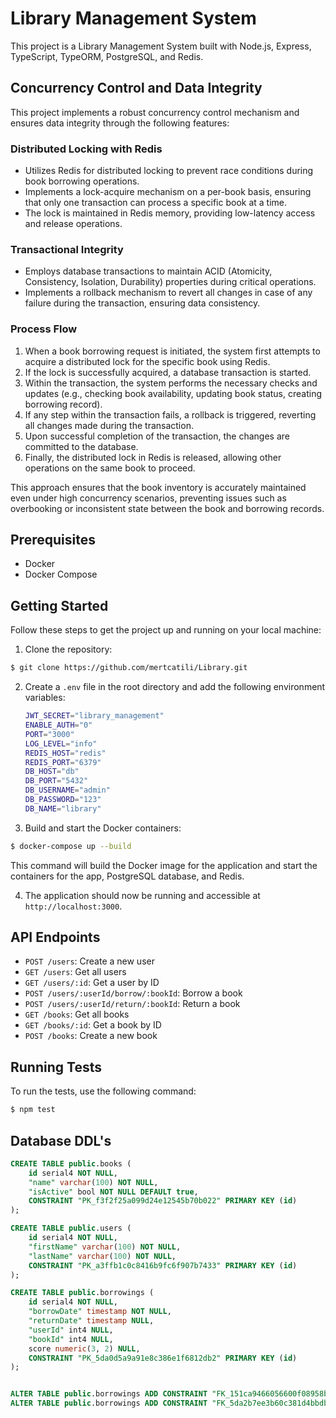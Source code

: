 # Library Management System

This project is a Library Management System built with Node.js, Express, TypeScript, TypeORM, PostgreSQL, and Redis.

## Concurrency Control and Data Integrity

This project implements a robust concurrency control mechanism and ensures data integrity through the following features:

### Distributed Locking with Redis

- Utilizes Redis for distributed locking to prevent race conditions during book borrowing operations.
- Implements a lock-acquire mechanism on a per-book basis, ensuring that only one transaction can process a specific book at a time.
- The lock is maintained in Redis memory, providing low-latency access and release operations.

### Transactional Integrity

- Employs database transactions to maintain ACID (Atomicity, Consistency, Isolation, Durability) properties during critical operations.
- Implements a rollback mechanism to revert all changes in case of any failure during the transaction, ensuring data consistency.

### Process Flow

1. When a book borrowing request is initiated, the system first attempts to acquire a distributed lock for the specific book using Redis.
2. If the lock is successfully acquired, a database transaction is started.
3. Within the transaction, the system performs the necessary checks and updates (e.g., checking book availability, updating book status, creating borrowing record).
4. If any step within the transaction fails, a rollback is triggered, reverting all changes made during the transaction.
5. Upon successful completion of the transaction, the changes are committed to the database.
6. Finally, the distributed lock in Redis is released, allowing other operations on the same book to proceed.

This approach ensures that the book inventory is accurately maintained even under high concurrency scenarios, preventing issues such as overbooking or inconsistent state between the book and borrowing records.

## Prerequisites

- Docker
- Docker Compose

## Getting Started

Follow these steps to get the project up and running on your local machine:

1. Clone the repository:

```bash
$ git clone https://github.com/mertcatili/Library.git
```

2. Create a `.env` file in the root directory and add the following environment variables:

   ```bash
   JWT_SECRET="library_management"
   ENABLE_AUTH="0"
   PORT="3000"
   LOG_LEVEL="info"
   REDIS_HOST="redis"
   REDIS_PORT="6379"
   DB_HOST="db"
   DB_PORT="5432"
   DB_USERNAME="admin"
   DB_PASSWORD="123"
   DB_NAME="library"
   ```

3. Build and start the Docker containers:

```bash
$ docker-compose up --build
```

   This command will build the Docker image for the application and start the containers for the app, PostgreSQL database, and Redis.

4. The application should now be running and accessible at `http://localhost:3000`.

## API Endpoints

- `POST /users`: Create a new user
- `GET /users`: Get all users
- `GET /users/:id`: Get a user by ID
- `POST /users/:userId/borrow/:bookId`: Borrow a book
- `POST /users/:userId/return/:bookId`: Return a book
- `GET /books`: Get all books
- `GET /books/:id`: Get a book by ID
- `POST /books`: Create a new book

## Running Tests

To run the tests, use the following command:

```bash
$ npm test
```

## Database DDL's

```sql
CREATE TABLE public.books (
	id serial4 NOT NULL,
	"name" varchar(100) NOT NULL,
	"isActive" bool NOT NULL DEFAULT true,
	CONSTRAINT "PK_f3f2f25a099d24e12545b70b022" PRIMARY KEY (id)
);

CREATE TABLE public.users (
	id serial4 NOT NULL,
	"firstName" varchar(100) NOT NULL,
	"lastName" varchar(100) NOT NULL,
	CONSTRAINT "PK_a3ffb1c0c8416b9fc6f907b7433" PRIMARY KEY (id)
);

CREATE TABLE public.borrowings (
	id serial4 NOT NULL,
	"borrowDate" timestamp NOT NULL,
	"returnDate" timestamp NULL,
	"userId" int4 NULL,
	"bookId" int4 NULL,
	score numeric(3, 2) NULL,
	CONSTRAINT "PK_5da0d5a9a91e8c386e1f6812db2" PRIMARY KEY (id)
);


ALTER TABLE public.borrowings ADD CONSTRAINT "FK_151ca9466056600f08958b3432d" FOREIGN KEY ("userId") REFERENCES public.users(id);
ALTER TABLE public.borrowings ADD CONSTRAINT "FK_5da2b7ee3b60c381d4bbdb50668" FOREIGN KEY ("bookId") REFERENCES public.books(id);
```

